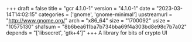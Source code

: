 +++
draft = false
title = "gcr 4.1.0-1"
version = "4.1.0-1"
date = "2023-03-14T14:02:15"
categories = ['gnome', 'gnome-minimal']
upstreamurl = "http://www.gnome.org/"
arch = "x86_64"
size = "1700092"
usize = "10575130"
sha1sum = "8b6bea611ba7b734bba69f4a303bd8e98c7b7a02"
depends = "['libsecret', 'gtk+4']"
+++
A library for bits of crypto UI
